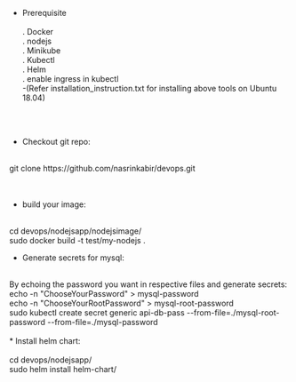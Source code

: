 
* Prerequisite <br/><br/>
    . Docker <br/>
	 . nodejs <br/>
	. Minikube<br/>
	. Kubectl <br/>
	. Helm <br/>
	. enable ingress in kubectl<br/>
   -(Refer installation_instruction.txt for installing above tools on Ubuntu 18.04)<br/>
<br/>
<br/>

* Checkout git repo:<br/>
<br/>
	git clone https://github.com/nasrinkabir/devops.git<br/>
<br/>
<br/>

* build your image:<br/>
<br/>
	cd devops/nodejsapp/nodejsimage/<br/>
	sudo docker build -t test/my-nodejs . <br/>

* Generate secrets for mysql:<br/>
<br/>
     By echoing the password you want in respective files and generate secrets: <br/>
	echo -n "ChooseYourPassword" > mysql-password<br/>
	echo -n "ChooseYourRootPassword" > mysql-root-password<br/>
	sudo kubectl create secret generic api-db-pass --from-file=./mysql-root-password --from-file=./mysql-password<br/>
<br/>
* Install helm chart:<br/>
<br/>
	cd devops/nodejsapp/<br/>
	sudo helm install <RELEASE_NAME>  helm-chart/<br/>

	
